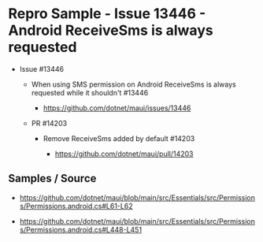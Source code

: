 # Repro Sample - Issue 13446 - Android ReceiveSms is always requested

*   Issue #13446

    *   When using SMS permission on Android ReceiveSms is always requested while it shouldn't #13446

        *   https://github.com/dotnet/maui/issues/13446

    *   PR #14203

        *   Remove ReceiveSms added by default #14203

            *   https://github.com/dotnet/maui/pull/14203

## Samples / Source

*   https://github.com/dotnet/maui/blob/main/src/Essentials/src/Permissions/Permissions.android.cs#L61-L62

*   https://github.com/dotnet/maui/blob/main/src/Essentials/src/Permissions/Permissions.android.cs#L448-L451